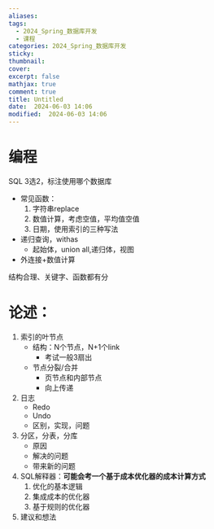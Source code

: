 ```yaml
---
aliases: 
tags:
  - 2024_Spring_数据库开发
  - 课程
categories: 2024_Spring_数据库开发
sticky:
thumbnail:
cover: 
excerpt: false
mathjax: true
comment: true
title: Untitled
date:  2024-06-03 14:06
modified:  2024-06-03 14:06
---
```


# 编程

SQL 3选2，标注使用哪个数据库

- 常见函数：
	1. 字符串replace
	2. 数值计算，考虑空值，平均值空值
	3. 日期，使用索引的三种写法
- 递归查询，withas
	- 起始体，union all,递归体，视图
- 外连接+数值计算

结构合理、关键字、函数都有分




# 论述：

1. 索引的叶节点
	- 结构：N个节点，N+1个link
		- 考试一般3扇出
	- 节点分裂/合并
		- 页节点和内部节点
		- 向上传递
2. 日志
	- Redo
	- Undo
	- 区别，实现，问题
3. 分区，分表，分库
	- 原因
	- 解决的问题
	- 带来新的问题
4. SQL解释器：**可能会考一个基于成本优化器的成本计算方式**
	1. 优化的基本逻辑
	2. 集成成本的优化器
	3. 基于规则的优化器
5. 建议和想法